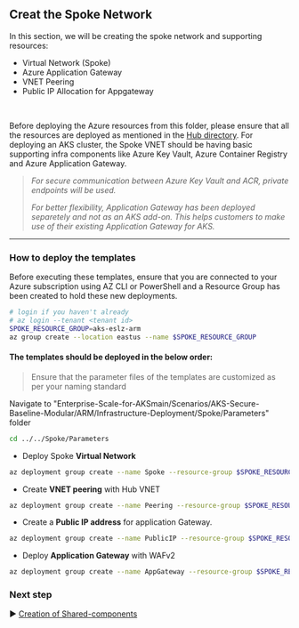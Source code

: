 ## Creat the Spoke Network

In this section, we will be creating the spoke network and supporting resources:
* Virtual Network (Spoke)
* Azure Application Gateway
* VNET Peering
* Public IP Allocation for Appgateway

<br/>


Before deploying the Azure resources from this folder, please ensure that all the resources are deployed as mentioned in the [Hub directory](https://github.com/Azure/Enterprise-Scale-for-AKS/tree/main/Scenarios/AKS-Secure-Baseline-Modular/ARM/Infrastructure-Deployment/Hub).
For deploying an AKS cluster, the Spoke VNET should be having basic supporting infra components like Azure Key Vault, Azure Container Registry and Azure Application Gateway.

>*For secure communication between Azure Key Vault and ACR, private endpoints will be used.*
>
>*For better flexibility, Application Gateway has been deployed separetely and not as an AKS add-on. This helps customers to make use of their existing Application Gateway for AKS.*
---
### How to deploy the templates
Before executing these templates, ensure that you are connected to your Azure subscription using AZ CLI or PowerShell and a Resource Group has been created to hold these new deployments.

```bash
# login if you haven't already
# az login --tenant <tenant id>
SPOKE_RESOURCE_GROUP=aks-eslz-arm
az group create --location eastus --name $SPOKE_RESOURCE_GROUP
```
#### The templates should be deployed in the below order:

>Ensure that the parameter files of the templates are customized as per your naming standard

Navigate to "Enterprise-Scale-for-AKSmain/Scenarios/AKS-Secure-Baseline-Modular/ARM/Infrastructure-Deployment/Spoke/Parameters" folder
```bash
cd ../../Spoke/Parameters
```
* Deploy Spoke **Virtual Network**
```bash
az deployment group create --name Spoke --resource-group $SPOKE_RESOURCE_GROUP --template-file ../Templates/aks-eslz-spoke.template.json --parameters @aks-eslz-spoke.parameters.json
```
* Create **VNET peering** with Hub VNET
```bash
az deployment group create --name Peering --resource-group $SPOKE_RESOURCE_GROUP --template-file ../Templates/aks-eslz-vnet-peering.template.json
```
* Create a **Public IP address** for application Gateway.
```bash
az deployment group create --name PublicIP --resource-group $SPOKE_RESOURCE_GROUP --template-file ../Templates/aks-eslz-publicip.template.json --parameters @aks-eslz-publicip.parameters.json
```
* Deploy **Application Gateway** with WAFv2
```bash
az deployment group create --name AppGateway --resource-group $SPOKE_RESOURCE_GROUP --template-file ../Templates/aks-eslz-applicationgateway.template.json --parameters @aks-eslz-applicationgateway.parameters.json
```

### Next step

:arrow_forward: [Creation of Shared-components](./03-Setup-supporting-components.md)

